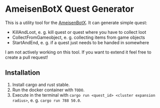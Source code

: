 # AmeisenBotX Quest Generator
This is a utility tool for the [AmeisenBotX](https://github.com/Jnnshschl/AmeisenBotX). It can generate simple quest:
* KillAndLoot, e. g. kill quest or quest where you have to collect loot
* CollectFromGameobject, e. g. collecting items from game objects 
* StartAndEnd, e. g. if a quest just needs to be handed in somewhere

I am not actively working on this tool. If you want to extend it feel free to create a pull request!

## Installation
1. Install cargo and rust stable.
2. Run the docker container with `TODO`.
3. Execute in the terminal with `cargo run <quest_id> <cluster expansion radius>`, e. g. `cargo run 788 50.0`.

